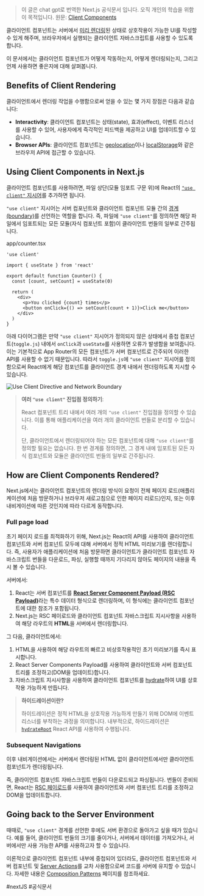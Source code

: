 
> 이 글은 chat gpt로 번역한 Next.js 공식문서 입니다. 오직 개인의 학습을 위함이 목적입니다.
> 원문: [Client Components](https://nextjs.org/docs/app/building-your-application/rendering/client-components) 

클라이언트 컴포넌트는 서버에서 [미리 렌더링](https://github.com/reactwg/server-components/discussions/4)된 상태로 상호작용이 가능한 UI를 작성할 수 있게 해주며, 브라우저에서 실행되는 클라이언트 자바스크립트를 사용할 수 있도록 합니다.

이 문서에서는 클라이언트 컴포넌트가 어떻게 작동하는지, 어떻게 렌더링되는지, 그리고 언제 사용하면 좋은지에 대해 살펴봅니다.

## Benefits of Client Rendering

클라이언트에서 렌더링 작업을 수행함으로써 얻을 수 있는 몇 가지 장점은 다음과 같습니다:

- **Interactivity**: 클라이언트 컴포넌트는 상태(state), 효과(effect), 이벤트 리스너를 사용할 수 있어, 사용자에게 즉각적인 피드백을 제공하고 UI를 업데이트할 수 있습니다.
- **Browser APIs**: 클라이언트 컴포넌트는 [geolocation](https://developer.mozilla.org/docs/Web/API/Geolocation_API)이나 [localStorage](https://developer.mozilla.org/docs/Web/API/Window/localStorage)와 같은 브라우저 API에 접근할 수 있습니다.

## Using Client Components in Next.js

클라이언트 컴포넌트를 사용하려면, 파일 상단(모듈 임포트 구문 위)에 React의 [`"use client"` 지시어](https://react.dev/reference/react/use-client)를 추가하면 됩니다.

`"use client"` 지시어는 서버 컴포넌트와 클라이언트 컴포넌트 모듈 간의 [경계(boundary)](https://nextjs.org/docs/app/building-your-application/rendering#network-boundary)를 선언하는 역할을 합니다. 즉, 파일에 `"use client"`를 정의하면 해당 파일에서 임포트되는 모든 모듈(자식 컴포넌트 포함)이 클라이언트 번들의 일부로 간주됩니다.

app/counter.tsx

```tsx
'use client'
 
import { useState } from 'react'
 
export default function Counter() {
  const [count, setCount] = useState(0)
 
  return (
    <div>
      <p>You clicked {count} times</p>
      <button onClick={() => setCount(count + 1)}>Click me</button>
    </div>
  )
}
```

아래 다이어그램은 만약 `"use client"` 지시어가 정의되지 않은 상태에서 중첩 컴포넌트(`toggle.js`) 내에서 `onClick`과 `useState`를 사용하면 오류가 발생함을 보여줍니다. 이는 기본적으로 App Router의 모든 컴포넌트가 서버 컴포넌트로 간주되어 이러한 API를 사용할 수 없기 때문입니다. 따라서 `toggle.js`에 `"use client"` 지시어를 정의함으로써 React에게 해당 컴포넌트를 클라이언트 경계 내에서 렌더링하도록 지시할 수 있습니다.

![Use Client Directive and Network Boundary](https://nextjs.org/_next/image?url=%2Fdocs%2Fdark%2Fuse-client-directive.png&w=3840&q=75)

> **여러 `"use client"` 진입점 정의하기**:
> 
> React 컴포넌트 트리 내에서 여러 개의 `"use client"` 진입점을 정의할 수 있습니다. 이를 통해 애플리케이션을 여러 개의 클라이언트 번들로 분리할 수 있습니다.
> 
> 단, 클라이언트에서 렌더링되어야 하는 모든 컴포넌트에 대해 `"use client"`를 정의할 필요는 없습니다. 한 번 경계를 정의하면, 그 경계 내에 임포트된 모든 자식 컴포넌트와 모듈은 클라이언트 번들의 일부로 간주됩니다.

## How are Client Components Rendered?

Next.js에서는 클라이언트 컴포넌트의 렌더링 방식이 요청이 전체 페이지 로드(애플리케이션에 처음 방문하거나 브라우저 새로고침으로 인한 페이지 리로드)인지, 또는 이후 내비게이션에 따른 것인지에 따라 다르게 동작합니다.

### Full page load

초기 페이지 로드를 최적화하기 위해, Next.js는 React의 API를 사용하여 클라이언트 컴포넌트와 서버 컴포넌트 모두에 대해 서버에서 정적 HTML 미리보기를 렌더링합니다. 즉, 사용자가 애플리케이션에 처음 방문하면 클라이언트가 클라이언트 컴포넌트 자바스크립트 번들을 다운로드, 파싱, 실행할 때까지 기다리지 않아도 페이지의 내용을 즉시 볼 수 있습니다.

서버에서:

1. React는 서버 컴포넌트를 [**React Server Component Payload (RSC Payload)**](https://nextjs.org/docs/app/building-your-application/rendering/server-components#what-is-the-react-server-component-payload-rsc)라는 특수 데이터 형식으로 렌더링하며, 이 형식에는 클라이언트 컴포넌트에 대한 참조가 포함됩니다.
2. Next.js는 RSC 페이로드와 클라이언트 컴포넌트 자바스크립트 지시사항을 사용하여 해당 라우트의 **HTML**을 서버에서 렌더링합니다.

그 다음, 클라이언트에서:

1. HTML을 사용하여 해당 라우트의 빠르고 비상호작용적인 초기 미리보기를 즉시 표시합니다.
2. React Server Components Payload를 사용하여 클라이언트와 서버 컴포넌트 트리를 조정하고(DOM을 업데이트)합니다.
3. 자바스크립트 지시사항을 사용하여 클라이언트 컴포넌트를 [hydrate](https://react.dev/reference/react-dom/client/hydrateRoot)하여 UI를 상호작용 가능하게 만듭니다.

> **하이드레이션이란?**
> 
> 하이드레이션은 정적 HTML을 상호작용 가능하게 만들기 위해 DOM에 이벤트 리스너를 부착하는 과정을 의미합니다. 내부적으로, 하이드레이션은 [`hydrateRoot`](https://react.dev/reference/react-dom/client/hydrateRoot) React API를 사용하여 수행됩니다.

### Subsequent Navigations

이후 내비게이션에서는 서버에서 렌더링된 HTML 없이 클라이언트에서만 클라이언트 컴포넌트가 렌더링됩니다.

즉, 클라이언트 컴포넌트 자바스크립트 번들이 다운로드되고 파싱됩니다. 번들이 준비되면, React는 [RSC 페이로드](https://nextjs.org/docs/app/building-your-application/rendering/server-components#what-is-the-react-server-component-payload-rsc)를 사용하여 클라이언트와 서버 컴포넌트 트리를 조정하고 DOM을 업데이트합니다.

## Going back to the Server Environment
때때로, `"use client"` 경계를 선언한 후에도 서버 환경으로 돌아가고 싶을 때가 있습니다. 예를 들어, 클라이언트 번들의 크기를 줄이거나, 서버에서 데이터를 가져오거나, 서버에서만 사용 가능한 API를 사용하고자 할 수 있습니다.

이론적으로 클라이언트 컴포넌트 내부에 중첩되어 있더라도, 클라이언트 컴포넌트와 서버 컴포넌트 및 [Server Actions](https://nextjs.org/docs/app/building-your-application/data-fetching/server-actions-and-mutations)를 교차 사용함으로써 코드를 서버에 유지할 수 있습니다. 자세한 내용은 [Composition Patterns](https://nextjs.org/docs/app/building-your-application/rendering/composition-patterns) 페이지를 참조하세요.


#nextJS #공식문서 